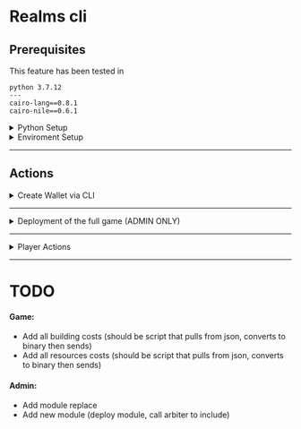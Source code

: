 # Realms cli

## Prerequisites

This feature has been tested in 
```
python 3.7.12
---
cairo-lang==0.8.1
cairo-nile==0.6.1
```

<details><summary>Python Setup</summary>

1. Upgrade pip: `/usr/local/bin/python -m pip install --upgrade pip`
2. Remove *all* previous cairo nile packages: `$ pip uninstall cairo-nile` and check with `$ pip freeze` to make sure it's removed.
3. Install nile 0.6.1: `pip install cairo-nile`
4. Install the realms_cli: `$ pip install realms_cli/` (ensure you are in the realms-contracts dir)

You now should have the realms_cli commands available when you run `$ nile`. 

</details>

<details><summary>Enviroment Setup</summary>

Create an `.env.nile` in the realms_cli/ directory with the following entries:

```
export STARKNET_PRIVATE_KEY=<A PRIVATE KEY>  # admin private key
export STARKNET_NETWORK=alpha-goerli  # different from nile_network

```
⚠️ Never commit this file!
</details>



---

## Actions


<details><summary>Create Wallet via CLI</summary>
1. Create private Key via XYZ
2. Save in .env.nile as STARKNET_PRIVATE_KEY
3. `$ source realms_cli/.env.nile`
4. Run `$ nile setup STARKNET_PRIVATE_KEY --network goerli`
5. Your address will be saved in the goerli.accounts.json
</details>

---

<details><summary>Deployment of the full game (ADMIN ONLY)</summary>


The following scripts deploy all contracts necessairy to test and play realms on localhost/goerli.

### 1. Admin

`$ nile run --network localhost realms_cli/1_deploy_admin.py`

### 2. Deploy tokens

`$ nile run --network localhost realms_cli/2_deploy_token_contracts.py`

### 3. Deploy game contracts

`$ nile run --network localhost realms_cli/3_deploy_game_contracts.py`

### 4. Init the game

`$ nile run --network localhost realms_cli/4_init_game.py`

### Tips

If you want to check a tx hash, run either

`$ nile debug --network NETWORK TXHASH`

Or `$ starknet get_transaction_receipt --hash TXHASH` (only for non-localhost)

</details>

---
<details><summary>Player Actions</summary>


### Deploy account

`$ nile deploy account`

### Minting

`$ nile mint_realm --network localhost 1`

### Settling

`$ nile settle_realm --network localhost 1`

## Adding a plugin

Add your logic to `realms_cli/realms_cli/main.py`
Add you cli entro to `realms_cli/pyproject.toml`
Reinstall the plugin cli `pip install realms_cli/`

</details>

---

# TODO

#### Game:
- Add all building costs (should be script that pulls from json, converts to binary then sends)
- Add all resources costs (should be script that pulls from json, converts to binary then sends)

#### Admin:
- Add module replace 
- Add new module (deploy module, call arbiter to include)
